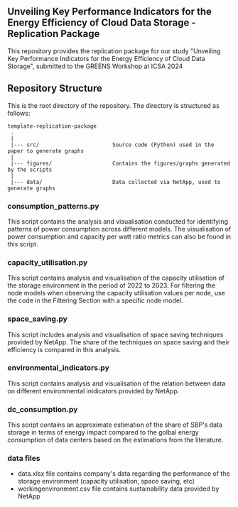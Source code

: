 <!-- This repository is a companion page for the following thesis / publication:
> Author Names. Publication year. Thesis / Paper title. Publication venue / proceedings.

It contains all the material required for replicating the study, including: X, Y, and Z.

## How to cite us
The scientific article describing design, execution, and main results of this study is available [here](https://www.google.com).<br>
If this study is helping your research, consider to cite it is as follows, thanks!

```
@article{,
  title={},
  author={},
  journal={},
  volume={},
  pages={},
  year={},
  publisher={}
}
``` -->

## Unveiling Key Performance Indicators for the Energy Efficiency of Cloud Data Storage - Replication Package

This repository provides the replication package for our study "Unveiling Key Performance Indicators for the Energy Efficiency of Cloud Data Storage", submitted to the GREENS Workshop at ICSA 2024

## Repository Structure
This is the root directory of the repository. The directory is structured as follows:

    template-replication-package
     .
     |
     |--- src/                       Source code (Python) used in the paper to generate graphs
     |
     |--- figures/                   Contains the figures/graphs generated by the scripts
     |
     |--- data/                      Data collected via NetApp, used to generate graphs


### consumption_patterns.py
 This script contains the analysis and visualisation conducted for identifying patterns of power consumption across different models. The visualisation of power consumption and capacity per watt ratio metrics can also be found in this script.

### capacity_utilisation.py
This script contains analysis and visualisation of the capacity utilisation of the storage environment in the period of 2022 to 2023. For filtering the node models when observing the capacity utilisation values per node, use the code in the Filtering Section with a specific node model.

### space_saving.py
This script includes analysis and visualisation of space saving techniques provided by NetApp. The share of the techniques on space saving and their efficiency is compared in this analysis.

### environmental_indicators.py
This script contains analysis and visualisation of the relation between data on different environmental inidicators provided by NetApp.

### dc_consumption.py
 This script contains an approximate estimation of the share of SBP's data storage in terms of energy impact compared to the golbal energy consumption of data centers based on the estimations from the literature.

### data files
 - data.xlsx file contains company's data regarding the performance of the storage environment (capacity utilisation, space saving, etc)
 - workingenvironment.csv file contains sustainability data provided by NetApp
